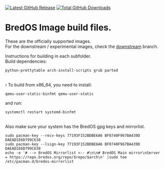 
[![Latest GitHub Release](https://img.shields.io/github/release/BredOS/images.svg?label=Latest%20Release)](https://github.com/BredOS/images/releases/latest)
[![Total GitHub Downloads](https://img.shields.io/github/downloads/BredOS/images/total.svg?&color=E95420&label=Total%20Downloads)](https://github.com/BredOS/images/releases)

# BredOS Image build files.

These are the officially supported images.</br>
For the downstream / experimental images, check the [downstream](https://github.com/BredOS/images/tree/downstream) branch.</br>

Instructions for building in each subfolder.</br>
Build dependencies:
```
python-prettytable arch-install-scripts grub parted
```
</br>
› To build from x86_64, you need to install:

```
qemu-user-static-binfmt qemu-user-static
```

and run:
```
systemctl restart systemd-binfmt
```

</br>
Also make sure your system has the BredOS gpg keys and mirrorlist.

```
sudo pacman-key --recv-keys 77193F152BDBE6A6 BF0740F967BA439D DAEAD1E6D799C638
sudo pacman-key --lsign-key 77193F152BDBE6A6 BF0740F967BA439D DAEAD1E6D799C638
echo -e '# --> BredOS Mirrorlist <-- #\n\n# BredOS Main mirror\nServer = https://repo.bredos.org/repo/$repo/$arch\n' |sudo tee /etc/pacman.d/bredos-mirrorlist
```
